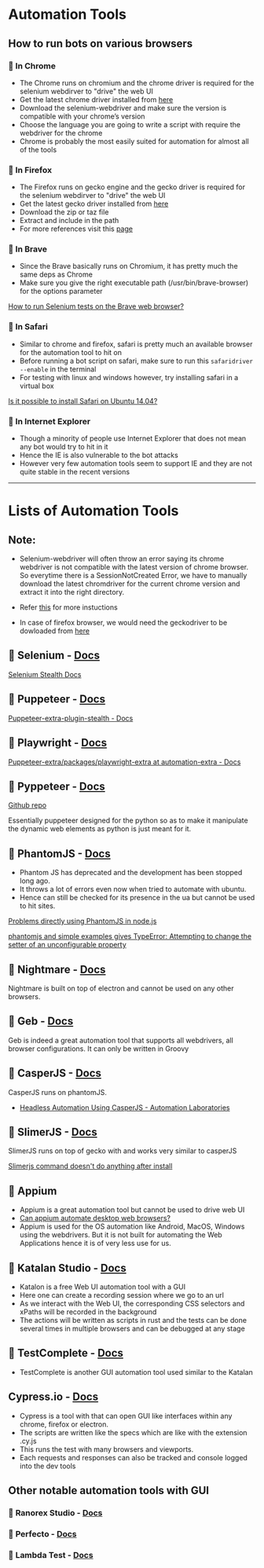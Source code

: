# Automation Tools

## How to run bots on various browsers

### 🔻 In Chrome

- The Chrome runs on chromium and the chrome driver is required for the selenium webdirver to "drive" the web UI 
- Get the latest chrome driver installed from [here](https://chromedriver.storage.googleapis.com/index.html)
- Download the selenium-webdriver and make sure the version is compatible with your chrome’s version
- Choose the language you are going to write a script with require the webdriver for the chrome
- Chrome is probably the most easily suited for automation for almost all of the tools

### 🔻 In Firefox

- The Firefox runs on gecko engine and the gecko driver is required for the selenium webdirver to "drive" the web UI 
- Get the latest gecko driver installed from [here](https://github.com/mozilla/geckodriver/releases/)
- Download the zip or taz file
- Extract and include in the path
- For more references visit this [page](https://askubuntu.com/questions/870530/how-to-install-geckodriver-in-ubuntu)

### 🔻 In Brave

- Since the Brave basically runs on Chromium, it has pretty much the same deps as Chrome
- Make sure you give the right executable path (/usr/bin/brave-browser) for the options parameter

[How to run Selenium tests on the Brave web browser?](https://stackoverflow.com/questions/47158434/how-to-run-selenium-tests-on-the-brave-web-browser)

### 🔻 In Safari

- Similar to chrome and firefox, safari is pretty much an available browser for the automation tool to hit on
- Before running a bot script on safari, make sure to run this  `safaridriver --enable` in the terminal
- For testing with linux and windows however, try installing safari in a virtual box

[Is it possible to install Safari on Ubuntu 14.04?](https://askubuntu.com/questions/676496/is-it-possible-to-install-safari-on-ubuntu-14-04)

### 🔻 In Internet Explorer

- Though a minority of people use Internet Explorer that does not mean any bot would try to hit in it
- Hence the IE is also vulnerable to the bot attacks
- However very few automation tools seem to support IE and they are not quite stable in the recent versions

***

# Lists of Automation Tools

## Note:

- Selenium-webdriver will often throw an error saying its chrome webdriver is not compatible with the latest version of chrome browser. So everytime there is a SessionNotCreated Error, we have to manually download the latest chromdriver for the current chrome version and extract it into the right directory. 

- Refer [this](https://medium.com/fusionqa/selenium-webdriver-error-sessionnotcreatederror-session-not-created-this-version-of-7b3a8acd7072) for more instuctions

- In case of firefox browser, we would need the geckodriver to be dowloaded from [here](https://github.com/mozilla/geckodriver/releases/)


## 🔻 **Selenium** - [Docs](https://www.selenium.dev/documentation/webdriver/)

[Selenium Stealth Docs](https://github.com/diprajpatra/selenium-stealth)

## 🔻 **Puppeteer** - [Docs](https://pptr.dev/)

[Puppeteer-extra-plugin-stealth - Docs](https://www.npmjs.com/package/puppeteer-extra-plugin-stealth)

## 🔻 **Playwright** - [Docs](https://playwright.dev/docs/intro)

[Puppeteer-extra/packages/playwright-extra at automation-extra - Docs](https://github.com/berstend/puppeteer-extra/tree/automation-extra/packages/playwright-extra#readme)

## 🔻 **Pyppeteer** - [Docs](https://pyppeteer.github.io/pyppeteer/reference.html)

[Github repo](https://github.com/pyppeteer/pyppeteer)

Essentially puppeteer designed for the python so as to make it manipulate the dynamic web elements as python is just meant for it.

## 🔻 **PhantomJS** - [Docs](https://phantomjs.org/)

- Phantom JS has deprecated and the development has been stopped long ago. 
- It throws a lot of errors even now when tried to automate with ubuntu. 
- Hence can still be checked for its presence in the ua but cannot be used to hit sites.

[Problems directly using PhantomJS in node.js](https://stackoverflow.com/questions/15487321/problems-directly-using-phantomjs-in-node-js)

[phantomjs and simple examples gives TypeError: Attempting to change the setter of an unconfigurable property](https://stackoverflow.com/questions/60593099/phantomjs-and-simple-examples-gives-typeerror-attempting-to-change-the-setter-o)

## 🔻 **Nightmare** - [Docs](https://github.com/segmentio/nightmare)

Nightmare is built on top of electron and cannot be used on any other browsers.

## 🔻 **Geb** - [Docs](https://www.gebish.org/)

Geb is indeed a great automation tool that supports all webdrivers, all browser configurations. It can only be written in Groovy 

## 🔻 **CasperJS** - [Docs](https://www.casperjs.org/)

CasperJS runs on phantomJS.

- [Headless Automation Using CasperJS - Automation Laboratories](https://www.automationlaboratories.com/headless-automation/headless-automation-using-casperjs/)

## 🔻 **SlimerJS** - [Docs](https://docs.slimerjs.org/current/index.html)

SlimerJS runs on top of gecko with and works very similar to casperJS

[Slimerjs command doesn't do anything after install](https://stackoverflow.com/questions/29145538/slimerjs-command-doesnt-do-anything-after-install)

## 🔻 **Appium**

- Appium is a great automation tool but cannot be used to drive web UI
- [Can appium automate desktop web browsers?](https://discuss.appium.io/t/can-appium-automate-desktop-web-browsers/746)
- Appium is used for the OS automation like Android, MacOS, Windows using the webdrivers. But it is not built for automating the Web Applications hence it is of very less use for us.

## 🔻 Katalan Studio - [Docs](https://docs.katalon.com/docs/katalon-studio-enterprise/welcome-to-katalon-studio)

- Katalon is a free Web UI automation tool with a GUI
- Here one can create a recording session where we go to an url
- As we interact with the Web UI, the corresponding CSS selectors and xPaths will be recorded in the background 
- The actions will be written as scripts in rust and the tests can be done several times in multiple browsers and can be debugged at any stage

## 🔻 **TestComplete** - [Docs](https://support.smartbear.com/testcomplete/docs/app-testing/web/general/about.html)

- TestComplete is another GUI automation tool used similar to the Katalan

## **Cypress.io** - [Docs](https://docs.cypress.io/guides/getting-started/installing-cypress#What-you-ll-learn)

- Cypress is a tool with that can open GUI like interfaces within any chrome, firefox or electron.
- The scripts are written like the specs which are like with the extension .cy.js 
- This runs the test with many browsers and viewports.
- Each requests and responses can also be tracked and console logged into the dev tools

## Other notable automation tools with GUI

### 🔻 **Ranorex Studio** - [Docs](https://www.ranorex.com/help/latest/ranorex-studio-fundamentals/ranorex-studio/introduction/)

### 🔻 **Perfecto** - [Docs](https://help.perfecto.io/perfecto-get-started/content/perfecto/get-started/home-get-started.htm)

### 🔻 **Lambda Test** - [Docs](https://www.lambdatest.com/support/docs/)
